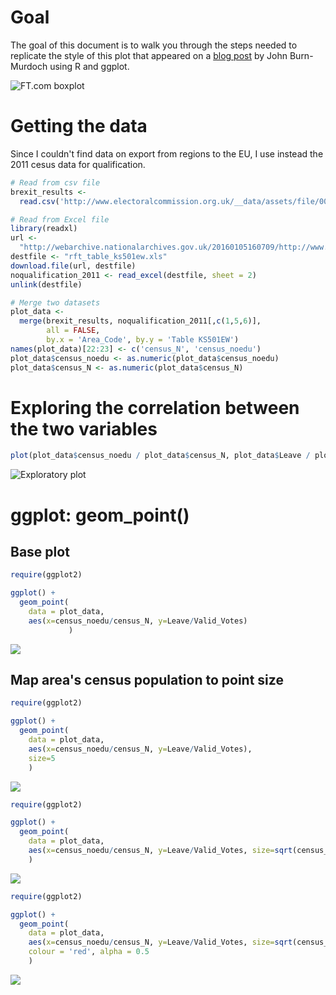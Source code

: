 Goal
====

The goal of this document is to walk you through the steps needed to replicate the style of this plot that appeared on a [blog post](https://www.ft.com/content/1ce1a720-ce94-3c32-a689-8d2356388a1f) by John Burn-Murdoch using R and ggplot.

![FT.com boxplot](https://raw.githubusercontent.com/fraba/ggplot_ws_replicate_ft_plot/master/figures/fig1.png "Burn-Murdoch's plot")

Getting the data
================

Since I couldn't find data on export from regions to the EU, I use instead the 2011 cesus data for qualification.

``` r
# Read from csv file
brexit_results <- 
  read.csv('http://www.electoralcommission.org.uk/__data/assets/file/0014/212135/EU-referendum-result-data.csv')

# Read from Excel file
library(readxl)
url <- 
  "http://webarchive.nationalarchives.gov.uk/20160105160709/http://www.ons.gov.uk/ons/rel/census/2011-census/key-statistics-for-local-authorities-in-england-and-wales/rft-table-ks501ew.xls"
destfile <- "rft_table_ks501ew.xls"
download.file(url, destfile)
noqualification_2011 <- read_excel(destfile, sheet = 2)
unlink(destfile)

# Merge two datasets
plot_data <-
  merge(brexit_results, noqualification_2011[,c(1,5,6)], 
        all = FALSE, 
        by.x = 'Area_Code', by.y = 'Table KS501EW')
names(plot_data)[22:23] <- c('census_N', 'census_noedu')
plot_data$census_noedu <- as.numeric(plot_data$census_noedu)
plot_data$census_N <- as.numeric(plot_data$census_N)
```

Exploring the correlation between the two variables
===================================================

``` r
plot(plot_data$census_noedu / plot_data$census_N, plot_data$Leave / plot_data$Valid_Votes)
```

![Exploratory plot](main_files/figure-markdown_github/exploratory-plot-1.png)

ggplot: geom\_point()
=====================

Base plot
---------

``` r
require(ggplot2)

ggplot() +
  geom_point(
    data = plot_data, 
    aes(x=census_noedu/census_N, y=Leave/Valid_Votes)
             )
```

![](main_files/figure-markdown_github/geom-point-1.png)

Map area's census population to point size
------------------------------------------

``` r
require(ggplot2)

ggplot() +
  geom_point(
    data = plot_data, 
    aes(x=census_noedu/census_N, y=Leave/Valid_Votes), 
    size=5
    )
```

![](main_files/figure-markdown_github/geom-point-wt-size-1-1.png)

``` r
require(ggplot2)

ggplot() +
  geom_point(
    data = plot_data, 
    aes(x=census_noedu/census_N, y=Leave/Valid_Votes, size=sqrt(census_N))
    )
```

![](main_files/figure-markdown_github/geom-point-wt-size-2-1.png)

``` r
require(ggplot2)

ggplot() +
  geom_point(
    data = plot_data, 
    aes(x=census_noedu/census_N, y=Leave/Valid_Votes, size=sqrt(census_N)),
    colour = 'red', alpha = 0.5
    )
```

![](main_files/figure-markdown_github/geom-point-wt-size-3-1.png)
